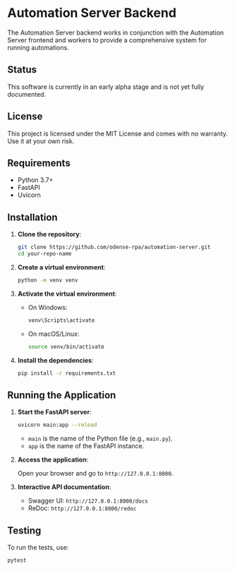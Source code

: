 # Automation Server Backend

The Automation Server backend works in conjunction with the Automation Server frontend and workers to provide a comprehensive system for running automations. 

## Status

This software is currently in an early alpha stage and is not yet fully documented. 

## License

This project is licensed under the MIT License and comes with no warranty. Use it at your own risk.
## Requirements

- Python 3.7+
- FastAPI
- Uvicorn

## Installation

1. **Clone the repository**:

    ```sh
    git clone https://github.com/odense-rpa/automation-server.git
    cd your-repo-name
    ```

2. **Create a virtual environment**:

    ```sh
    python -m venv venv
    ```

3. **Activate the virtual environment**:

    - On Windows:

        ```sh
        venv\Scripts\activate
        ```

    - On macOS/Linux:

        ```sh
        source venv/bin/activate
        ```

4. **Install the dependencies**:

    ```sh
    pip install -r requirements.txt
    ```

## Running the Application

1. **Start the FastAPI server**:

    ```sh
    uvicorn main:app --reload
    ```

    - `main` is the name of the Python file (e.g., `main.py`).
    - `app` is the name of the FastAPI instance.

2. **Access the application**:

    Open your browser and go to `http://127.0.0.1:8000`.

3. **Interactive API documentation**:

    - Swagger UI: `http://127.0.0.1:8000/docs`
    - ReDoc: `http://127.0.0.1:8000/redoc`

## Testing

To run the tests, use:

```sh
pytest